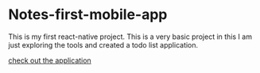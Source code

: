 # Notes-first-mobile-app

This is my first react-native project. This is a very basic project in this I am just exploring the tools and created a todo list application.

[check out the application](https://expo.io/@kheman9862/notes)
